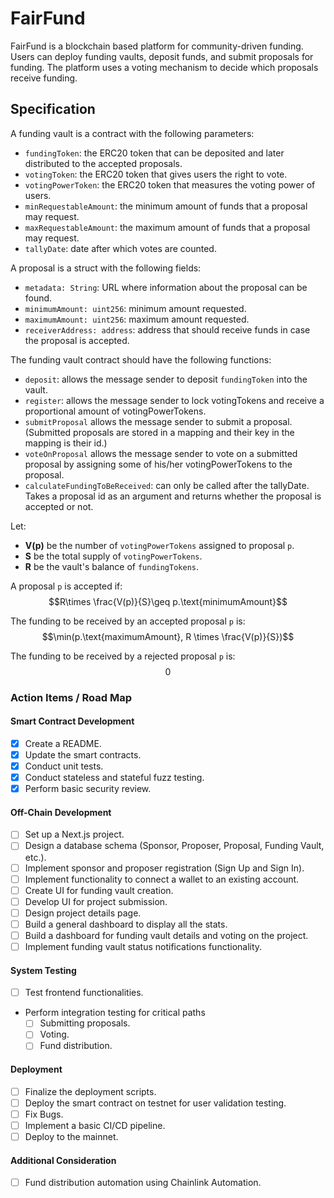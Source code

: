 # FairFund

FairFund is a blockchain based platform for community-driven funding. Users can deploy funding vaults, deposit funds, and submit proposals for funding. The platform uses a voting mechanism to decide which proposals receive funding.

## Specification

A funding vault is a contract with the following parameters:
* `fundingToken`: the ERC20 token that can be deposited and later distributed to the accepted proposals.
* `votingToken`: the ERC20 token that gives users the right to vote.
* `votingPowerToken`: the ERC20 token that measures the voting power of users.
* `minRequestableAmount`: the minimum amount of funds that a proposal may request.
* `maxRequestableAmount`: the maximum amount of funds that a proposal may request.
* `tallyDate`: date after which votes are counted.

A proposal is a struct with the following fields:
* `metadata: String`: URL where information about the proposal can be found.
* `minimumAmount: uint256`: minimum amount requested.
* `maximumAmount: uint256`: maximum amount requested.
* `receiverAddress: address`: address that should receive funds in case the proposal is accepted.

The funding vault contract should have the following functions:
* `deposit`: allows the message sender to deposit `fundingToken` into the vault.
* `register`: allows the message sender to lock votingTokens and receive a proportional amount of votingPowerTokens.
* `submitProposal` allows the message sender to submit a proposal. (Submitted proposals are stored in a mapping and their key in the mapping is their id.)
* `voteOnProposal` allows the message sender to vote on a submitted proposal by assigning some of his/her votingPowerTokens to the proposal.
* `calculateFundingToBeReceived`: can only be called after the tallyDate. Takes a proposal id as an argument and returns whether the proposal is accepted or not.


Let:
- **V(p)** be the number of `votingPowerTokens` assigned to proposal `p`.
- **S** be the total supply of `votingPowerTokens`.
- **R** be the vault's balance of `fundingTokens`.

A proposal `p` is accepted if:
$$R\times \frac{V(p)}{S}\geq p.\text{minimumAmount}$$

The funding to be received by an accepted proposal `p` is:
$$\min(p.\text{maximumAmount}, R \times \frac{V(p)}{S})$$

The funding to be received by a rejected proposal `p` is:
$$0$$

### Action Items / Road Map

#### Smart Contract Development
- [x] Create a README.
- [x] Update the smart contracts.
- [x] Conduct unit tests.
- [x] Conduct stateless and stateful fuzz testing.
- [x] Perform basic security review.

#### Off-Chain Development
- [ ] Set up a Next.js project.
- [ ] Design a database schema (Sponsor, Proposer, Proposal, Funding Vault, etc.).
- [ ] Implement sponsor and proposer registration (Sign Up and Sign In).
- [ ] Implement functionality to connect a wallet to an existing account.
- [ ] Create UI for funding vault creation.
- [ ] Develop UI for project submission.
- [ ] Design project details page.
- [ ] Build a general dashboard to display all the stats.
- [ ] Build a dashboard for funding vault details and voting on the project.
- [ ] Implement funding vault status notifications functionality.

#### System Testing
- [ ] Test frontend functionalities.
- Perform integration testing for critical paths
  - [ ] Submitting proposals.
  - [ ] Voting.
  - [ ] Fund distribution.

#### Deployment 
- [ ] Finalize the deployment scripts.
- [ ] Deploy the smart contract on testnet for user validation testing.
- [ ] Fix Bugs.
- [ ] Implement a basic CI/CD pipeline.
- [ ] Deploy to the mainnet.

#### Additional Consideration
- [ ] Fund distribution automation using Chainlink Automation.
